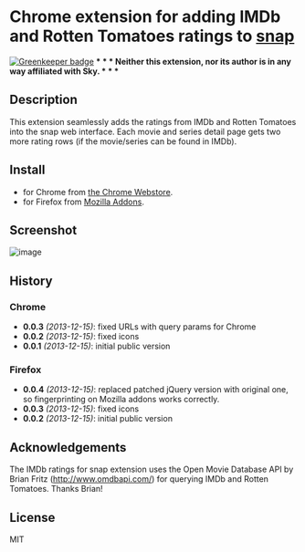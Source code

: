 # Chrome extension for adding IMDb and Rotten Tomatoes ratings to [snap](https://www.skysnap.de)

[![Greenkeeper badge](https://badges.greenkeeper.io/joscha/snap-imdb-ratings.svg)](https://greenkeeper.io/)
__* * * Neither this extension, nor its author is in any way affiliated with Sky. * * *__

## Description
This extension seamlessly adds the ratings from IMDb and Rotten Tomatoes into the snap web interface.
Each movie and series detail page gets two more rating rows (if the movie/series can be found in IMDb).

## Install

* for Chrome from [the Chrome Webstore](https://chrome.google.com/webstore/detail/iggklifnhdipibkndbiejbhfdiokannj).
* for Firefox from [Mozilla Addons](https://addons.mozilla.org/de/firefox/addon/snap-ratings/).

## Screenshot

![image](https://raw.github.com/joscha/snap-imdb-ratings/master/artwork/screenshot.png)

## History
### Chrome
* **0.0.3** _(2013-12-15)_: fixed URLs with query params for Chrome
* **0.0.2** _(2013-12-15)_: fixed icons
* **0.0.1** _(2013-12-15)_: initial public version

### Firefox
* **0.0.4** _(2013-12-15)_: replaced patched jQuery version with original one, so fingerprinting on Mozilla addons works correctly.
* **0.0.3** _(2013-12-15)_: fixed icons
* **0.0.2** _(2013-12-15)_: initial public version

## Acknowledgements
The IMDb ratings for snap extension uses the Open Movie Database API by Brian Fritz (http://www.omdbapi.com/) for querying IMDb and Rotten Tomatoes. Thanks Brian!

## License
MIT
